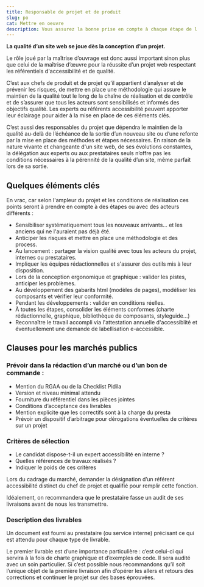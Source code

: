 ```yaml
---
title: Responsable de projet et de produit
slug: po
cat: Mettre en oeuvre
description: Vous assurez la bonne prise en compte à chaque étape de l’accessibilité
---
```


**La qualité d’un site web se joue dès la conception d’un projet.**

Le rôle joué par la maîtrise d’ouvrage est donc aussi important sinon plus que celui de la maîtrise d’œuvre pour la réussite d’un projet web respectant les référentiels d'accessibilité et de qualité.

C’est aux chefs de produit et de projet qu’il appartient d’analyser et de prévenir les risques, de mettre en place une méthodologie qui assure le maintien de la qualité tout le long de la chaîne de réalisation et de contrôle et de s’assurer que tous les acteurs sont sensibilisés et informés des objectifs qualité. Les experts ou référents accessibilité peuvent apporter leur éclairage pour aider à la mise en place de ces éléments clés.

C’est aussi des responsables du projet que dépendra le maintien de la qualité au-delà de l’échéance de la sortie d’un nouveau site ou d’une refonte par la mise en place des méthodes et étapes nécessaires. En raison de la nature vivante et changeante d'un site web, de ses évolutions constantes, la délégation aux experts ou aux prestataires seuls n’offre pas les conditions nécessaires à la pérennité de la qualité d’un site, même parfait lors de sa sortie.

## Quelques éléments clés

En vrac, car selon l'ampleur du projet et les conditions de réalisation ces points seront à prendre en compte à des étapes ou avec des acteurs différents :
* Sensibiliser systématiquement tous les nouveaux arrivants… et les anciens qui ne l'auraient pas déjà été.
* Anticiper les risques et mettre en place une méthodologie et des process.
* Au lancement : partager la vision qualité avec tous les acteurs du projet, internes ou prestataires.
* Impliquer les équipes rédactionnelles et s'assurer des outils mis à leur disposition.
* Lors de la conception ergonomique et graphique : valider les pistes, anticiper les problèmes.
* Au développement des gabarits html (modèles de pages), modéliser les composants et vérifier leur conformité.
* Pendant les développements : valider en conditions réelles.
* À toutes les étapes, consolider les éléments conformes (charte rédactionnelle, graphique, bibliothèque de composants, styleguide…)
* Reconnaître le travail accompli via l'attestation annuelle d'accessiblité et éventuellement une demande de labellisation e-accessible.

## Clauses pour les marchés publics

### Prévoir dans la rédaction d’un marché ou d’un bon de commande :

* Mention du RGAA ou de la Checklist Pidila
* Version et niveau minimal attendu
* Fourniture du référentiel dans les pièces jointes
* Conditions d’acceptance des livrables
* Mention explicite que les correctifs sont à la charge du presta
* Prévoir un dispositif d’arbitrage pour dérogations éventuelles de critères sur un projet

### Critères de sélection

* Le candidat dispose-t-il un expert accessibilité en interne ?
* Quelles références de travaux réalisés ?
* Indiquer le poids de ces critères

Lors du cadrage du marché, demander la désignation d’un référent accessibilité distinct du chef de projet et qualifié pour remplir cette fonction.

Idéalement, on recommandera que le prestataire fasse un audit de ses livraisons avant de nous les transmettre.

### Description des livrables

Un document est fourni au prestataire (ou service interne) précisant ce qui est attendu pour chaque type de livrable.

Le premier livrable est d’une importance particulière : c’est celui-ci qui servira à la fois de charte graphique et d’exemples de code. Il sera audité avec un soin particulier. Si c’est possible nous recommandons qu’il soit l’unique objet de la première livraison afin d’opérer les allers et retours des corrections et continuer le projet sur des bases éprouvées.



